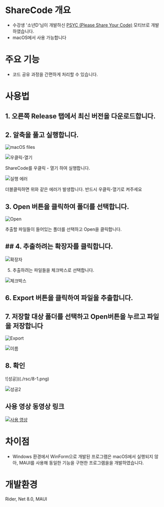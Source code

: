 # ShareCode 개요

- 수강생 '소년D'님이 개발하신 [PSYC (Please Share Your Code)](https://github.com/junghyunhwang/PleaseShareYourCode) 모티브로 개발하였습니다.
- macOS에서 사용 가능합니다

# 주요 기능

- 코드 공유 과정을 간편하게 처리할 수 있습니다.

# 사용법

## 1. 오른쪽 Release 탭에서 최신 버전을 다운로드합니다.

## 2. 알축을 풀고 실행합니다.

![macOS files](./rsc/2-1.png)

![우클릭-열기](./rsc/2-2.png)

ShareCode를 우클릭 - 열기 하여 실행합니다.

![실행 에러](./rsc/2-3.png)

더블클릭하면 위와 같은 에러가 발생합니다. 반드시 우클릭-열기로 켜주세요

## 3. Open 버튼을 클릭하여 폴더를 선택합니다.

![Open](./rsc/3.png)

추출할 파일들이 들어있는 폴더를 선택하고 Open을 클릭합니다.

## ## 4. 추출하려는 확장자를 클릭합니다.

![확장자](./rsc/4.png)

5. 추출하려는 파일들을 체크박스로 선택합니다.

![체크박스](./rsc/5.png)

## 6. Export 버튼을 클릭하여 파일을 추출합니다.

## 7. 저장할 대상 폴더를 선택하고 Open버튼을 누르고 파일을 저장합니다

![Export](./rsc/6.png)

![이름](./rsc/7.png)

## 8. 확인

![성공]((./rsc/8-1.png)

![성공2](./rsc/8-2.png)


## 사용 영상 동영상 링크

[![사용 영상](https://img.youtube.com/vi/3EdAjL6HsGo/0.jpg)](https://youtu.be/3EdAjL6HsGo)

# 차이점

- Windows 환경에서 WinForm으로 개발된 프로그램은 macOS에서 실행되지 않아, MAUI를 사용해 동일한 기능을 구현한 프로그램을을 개발하였습니다.

# 개발환경

Rider, Net 8.0, MAUI